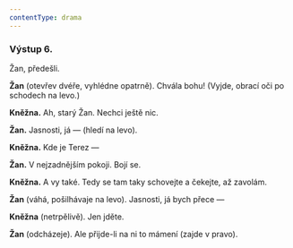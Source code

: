 ```yaml
---
contentType: drama
---
```


<section>

### Výstup 6.

Žan, předešli.

</section>

<section>

**Žan** (otevřev dvéře, vyhlédne opatrně). Chvála bohu! (Vyjde, obrací oči po schodech na levo.)

**Kněžna.** Ah, starý Žan. Nechci ještě nic.

**Žan.** Jasnosti, já — (hledí na levo).

**Kněžna.** Kde je Terez —

**Žan.** V nejzadnějším pokoji. Bojí se.

**Kněžna.** A vy také. Tedy se tam taky schovejte a čekejte, až zavolám.

**Žan** (váhá, pošilhávaje na levo). Jasnosti, já bych přece —

**Kněžna** (netrpělivě). Jen jděte.

**Žan** (odcházeje). Ale přijde-li na ni to mámení (zajde v pravo).

</section>
